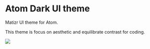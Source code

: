 # Atom Dark UI theme

Matizr UI theme for Atom.

This theme is focus on aesthetic and equilibrate contrast for coding.

![](https://f.cloud.github.com/assets/671378/2265086/c6897dba-9e7b-11e3-945d-551cac610717.png)
